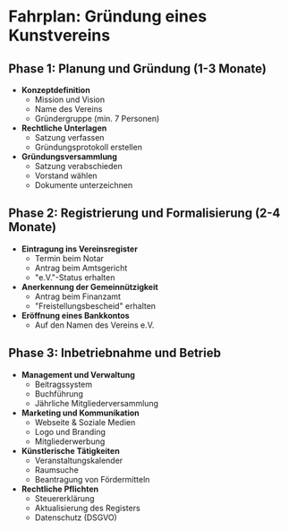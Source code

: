 
# Fahrplan: Gründung eines Kunstvereins

## Phase 1: Planung und Gründung (1-3 Monate)
- **Konzeptdefinition**
  - Mission und Vision
  - Name des Vereins
  - Gründergruppe (min. 7 Personen)
- **Rechtliche Unterlagen**
  - Satzung verfassen
  - Gründungsprotokoll erstellen
- **Gründungsversammlung**
  - Satzung verabschieden
  - Vorstand wählen
  - Dokumente unterzeichnen

## Phase 2: Registrierung und Formalisierung (2-4 Monate)
- **Eintragung ins Vereinsregister**
  - Termin beim Notar
  - Antrag beim Amtsgericht
  - "e.V."-Status erhalten
- **Anerkennung der Gemeinnützigkeit**
  - Antrag beim Finanzamt
  - "Freistellungsbescheid" erhalten
- **Eröffnung eines Bankkontos**
  - Auf den Namen des Vereins e.V.

## Phase 3: Inbetriebnahme und Betrieb
- **Management und Verwaltung**
  - Beitragssystem
  - Buchführung
  - Jährliche Mitgliederversammlung
- **Marketing und Kommunikation**
  - Webseite & Soziale Medien
  - Logo und Branding
  - Mitgliederwerbung
- **Künstlerische Tätigkeiten**
  - Veranstaltungskalender
  - Raumsuche
  - Beantragung von Fördermitteln
- **Rechtliche Pflichten**
  - Steuererklärung
  - Aktualisierung des Registers
  - Datenschutz (DSGVO)